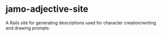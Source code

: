 # jamo-adjective-site
A Rails site for generating descriptions used for character creation/writing and drawing prompts
